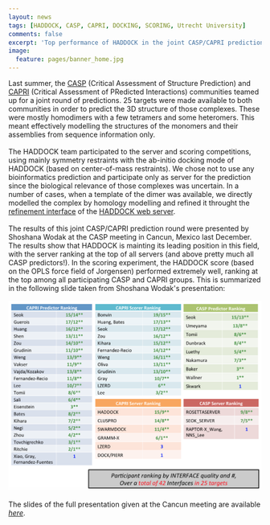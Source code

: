 ```yaml
---
layout: news
tags: [HADDOCK, CASP, CAPRI, DOCKING, SCORING, Utrecht University]
comments: false
excerpt: 'Top performance of HADDOCK in the joint CASP/CAPRI prediction round!'
image:
  feature: pages/banner_home.jpg
---
```

Last summer, the [CASP](http://predictioncenter.org) (Critical Assessment of Structure Prediction) and [CAPRI](http://www.ebi.ac.uk/msd-srv/capri/)  (Critical Assessment of PRedicted Interactions) communities teamed up for a joint round of predictions. 
25 targets were made available to both communities in order to predict the 3D structure of those complexes.
These were mostly homodimers with a few tetramers and some heteromers. This meant effectively modelling the structures of the monomers and their assemblies from sequence information only.
<BR>
<BR>
The HADDOCK team participated to the server and scoring competitions, using mainly symmetry restraints with the ab-initio docking mode of HADDOCK (based on center-of-mass restraints). We chose not to use any bioinformatics prediction and participate only as server for the prediction since the biological relevance of those complexes was uncertain. In a number of cases, when a template of the dimer was available, we directly modelled the complex by homology modelling and refined it throught the [refinement interface](http://haddock.science.uu.nl/services/HADDOCK/haddockserver-refinement.html) of the [HADDOCK web server](http://haddock.science.uu.nl/services/HADDOCK).
<BR>
<BR>
The results of this joint CASP/CAPRI prediction round were presented by Shoshana Wodak at the CASP meeting in Cancun, Mexico last December.
The results show that HADDOCK is mainting its leading position in this field, with the server ranking at the top of all servers (and above pretty much all CASP predictors!).
In the scoring experiment, the HADDOCK score (based on the OPLS force field of Jorgensen) performed extremely well, ranking at the top among all participating CASP and CAPRI groups. This is summarized in the following slide taken from Shoshana Wodak's presentation:
<BR>
<BR>
   <img src="/images/posts/CASP-CAPRI.png">
<BR>
<BR>
The slides of the full presentation given at the Cancun meeting are available *[here](http://www.ebi.ac.uk/msd-srv/capri/round30/CAPRI_R30_v20141224.SW.pdf)*.


